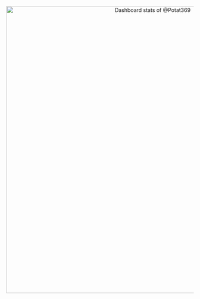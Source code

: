 <!-- Copy-paste in your Readme.md file -->

<a href="https://next.ossinsight.io/widgets/official/compose-user-dashboard-stats?user_id=114754894" target="_blank" style="display: block" align="center">
  <picture>
    <source media="(prefers-color-scheme: dark)" srcset="https://next.ossinsight.io/widgets/official/compose-user-dashboard-stats/thumbnail.png?user_id=114754894&image_size=auto&color_scheme=dark" width="771" height="auto">
    <img alt="Dashboard stats of @Potat369" src="https://next.ossinsight.io/widgets/official/compose-user-dashboard-stats/thumbnail.png?user_id=114754894&image_size=auto&color_scheme=light" width="771" height="auto">
  </picture>
</a>

<!-- Made with [OSS Insight](https://ossinsight.io/) -->

